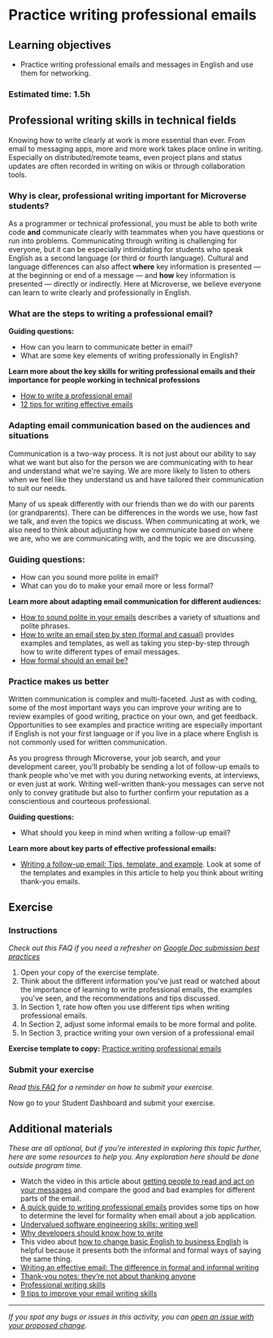 # Practice writing professional emails

## Learning objectives

- Practice writing professional emails and messages in English and use them for networking.

### **Estimated time**: 1.5h

## Professional writing skills in technical fields

Knowing how to write clearly at work is more essential than ever. From email to messaging apps, more and more work takes place online in writing. Especially on distributed/remote teams, even project plans and status updates are often recorded in writing on wikis or through collaboration tools.  

### Why is clear, professional writing important for Microverse students?

As a programmer or technical professional, you must be able to both write code **and** communicate clearly with teammates when you have questions or run into problems. Communicating through writing is challenging for everyone, but it can be especially intimidating for students who speak English as a second language (or third or fourth language). Cultural and language differences can also affect **where** key information is presented — at the beginning or end of a message — and **how** key information is presented —  directly or indirectly. Here at Microverse, we believe everyone can learn to write clearly and professionally in English. 

### What are the steps to writing a professional email?

**Guiding questions:**

- How can you learn to communicate better in email?
- What are some key elements of writing professionally in English?

**Learn more about the key skills for writing professional emails and their importance for people working in technical professions**

- [How to write a professional email](https://www.indeed.com/career-advice/career-development/how-to-write-a-professional-email)
- [12 tips for writing effective emails](https://drexel.edu/graduatecollege/professional-development/blog/2018/October/12-tips-for-writing-effective-emails/)

### Adapting email communication based on the audiences and situations

Communication is a two-way process. It is not just about our ability to say what we want but also for the person we are communicating with to hear and understand what we're saying. We are more likely to listen to others when we feel like they understand us and have tailored their communication to suit our needs. 

Many of us speak differently with our friends than we do with our parents (or grandparents). There can be differences in the words we use, how fast we talk, and even the topics we discuss. When communicating at work, we also need to think about adjusting how we communicate based on where we are, who we are communicating with, and the topic we are discussing. 

### **Guiding questions:**

- How can you sound more polite in email?
- What can you do to make your email more or less formal?

**Learn more about adapting email communication for different audiences:**

- [How to sound polite in your emails](https://myenglishmatters.com/2018/10/11/how-to-sound-polite-in-your-emails/) describes a variety of situations and polite phrases.
- [How to write an email step by step (formal and casual)](https://www.indeed.com/career-advice/career-development/how-to-write-an-email) provides examples and templates, as well as taking you step-by-step through how to write different types of email messages.
- [How formal should an email be?](https://edu.gcfglobal.org/en/communicationskills/how-formal-should-an-email-be/1/)

### Practice makes us better

Written communication is complex and multi-faceted. Just as with coding, some of the most important ways you can improve your writing are to review examples of good writing, practice on your own, and get feedback. Opportunities to see examples and practice writing are especially important if English is not your first language or if you live in a place where English is not commonly used for written communication.  

As you progress through Microverse, your job search, and your development career, you’ll probably be sending a lot of follow-up emails to thank people who've met with you during networking events, at interviews, or even just at work. Writing well-written thank-you messages can serve not only to convey gratitude but also to further confirm your reputation as a conscientious and courteous professional.

**Guiding questions:**

- What should you keep in mind when writing a follow-up email?

**Learn more about key parts of effective professional emails:**

- [Writing a follow-up email: Tips, template, and example](https://www.indeed.com/career-advice/career-development/how-to-write-follow-up-email-after-meeting). Look at some of the templates and examples in this article to help you think about writing thank-you emails.

## Exercise

### Instructions

*Check out this FAQ if you need a refresher on [Google Doc submission best practices](https://microverse.zendesk.com/hc/en-us/articles/360063156813)*

1. Open your copy of the exercise template.
2. Think about the different information you've just read or watched about the importance of learning to write professional emails, the examples you've seen, and the recommendations and tips discussed.
3. In Section 1, rate how often you use different tips when writing  professional emails.
4. In Section 2, adjust some informal emails to be more formal and polite.
5. In Section 3, practice writing your own version of a professional email

**Exercise template to copy:** [Practice writing professional emails](https://docs.google.com/document/d/1Ix4vwFtA3AQlCgaX0ykI9tU1VGOPiDHs9UK31omZ2Xs/edit#heading=h.jhld1jrenkcg)

### Submit your exercise

*Read [this FAQ](https://microverse.zendesk.com/hc/en-us/articles/360061344234) for a reminder on how to submit your exercise.* 

Now go to your Student Dashboard and submit your exercise.

## Additional materials

*These are all optional, but if you're interested in exploring this topic further, here are some resources to help you. Any exploration here should be done outside program time.*

- Watch the video in this article about [getting people to read and act on your messages](https://www.mindtools.com/CommSkll/EmailCommunication.htm) and compare the good and bad examples for different parts of the email.
- [A quick guide to writing professional emails](https://www.thejobnetwork.com/a-quick-guide-to-writing-professional-emails/) provides some tips on how to determine the level for formality when email about a job application.
- [Undervalued software engineering skills: writing well](https://blog.pragmaticengineer.com/on-writing-well/)
- [Why developers should know how to write](https://www.freecodecamp.org/news/why-developers-should-know-how-to-write-dc35aa9b71ab/)
- This video about [how to change basic English to business English](https://www.youtube.com/watch?v=_2ZDNgtAsbw) is helpful because it presents both the informal and formal ways of saying the same thing.
- [Writing an effective email: The difference in formal and informal writing](https://resources.getitc.com/itc-blog/writing-an-effective-email-the-difference-in-formal-and-informal-writing)
- [Thank-you notes: they’re not about thanking anyone](https://www.askamanager.org/2012/06/thank-you-notes-theyre-not-about-thanking-anyone.html)
- [Professional writing skills](https://www.youtube.com/watch?v=l7QfTE2vauU)
- [9 tips to improve your email writing skills](https://www.microsoft.com/en-us/microsoft-365/business-insights-ideas/resources/improve-email-writing-skills)


------

_If you spot any bugs or issues in this activity, you can [open an issue with your proposed change](https://github.com/microverseinc/curriculum-transversal-skills/blob/main/git-github/articles/open_issue.md)._
